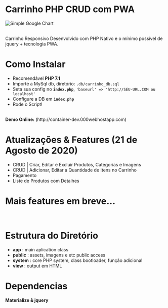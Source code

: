 # Carrinho PHP CRUD com PWA

![Simple Google Chart](https://i.ibb.co/GcskVX7/carrinho-gif.gif)

<br>
Carrinho Responsivo Desenvolvido com PHP Nativo e o mínimo possível de jquery + tecnologia PWA.

# Como Instalar
- Recomendável **PHP 7.1**
- Importe a MySql db, diretório: `.db/carrinho_db.sql`
- Seta sua config no **`index.php`**, `'baseurl' => 'http://SEU-URL.COM ou localhost'`
- Configure a DB em **`index.php`**
- Rode o Script!
<br>
<b>Demo Online:</b> (http://container-dev.000webhostapp.com)

<br>

# Atualizações & Features (21 de Agosto de 2020)
- CRUD | Criar, Editar e Excluir Produtos, Categorias e Imagens
- CRUD | Adicionar, Editar a Quantidade de Itens no Carrinho
- Pagamento
- Liste de Produtos com Detalhes
# Mais features em breve...

<br>

# Estrutura do Diretório
- **app** : main aplication class
- **public** : assets, imagens e etc public access
- **system** : core PHP system, class bootloader, função adicional
- **view** : output em HTML

# Dependencias
**Materialize & jquery**
